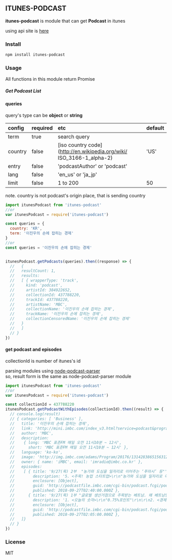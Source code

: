## ITUNES-PODCAST

**itunes-podcast** is module that can get **Podcast** in itunes  

using api site is [here](https://affiliate.itunes.apple.com/resources/documentation/itunes-store-web-service-search-api/)

### Install

```bash
npm install itunes-podcast
```

### Usage


All functions in this module return Promise

##### Get Podcast List

#### queries  

query's type can be **object** or **string**

| config    | required  | etc     | default |
|:----------|:----------|:--------|:-------|
| term      | true     | search query |  |
| country | false     | [iso country code](http://en.wikipedia.org/wiki/ ISO_3166-1_alpha-2) | 'US' |
| entry | false     | 'podcastAuthor' or 'podcast' |  |
| lang | false     | 'en_us' or 'ja_jp' |  |
| limit | false | 1 to 200 | 50 |


note. country is not podcast's origin place, that is sending country

```js
import itunesPodcast from 'itunes-podcast'
//or
var itunesPodcast = require('itunes-podcast')

const queries = {
  country: 'KR',
  term: '이진우의 손에 잡히는 경제'
}
//or
const queries = '이진우의 손에 잡히는 경제'


itunesPodcast.getPodcasts(queries).then((response) => {
  //   {
  //   resultCount: 1,
  //   results:
  //   [ { wrapperType: 'track',
  //     kind: 'podcast',
  //     artistId: 384922652,
  //     collectionId: 437788220,
  //     trackId: 437788220,
  //     artistName: 'MBC',
  //     collectionName: '이진우의 손에 잡히는 경제',
  //     trackName: '이진우의 손에 잡히는 경제',
  //     collectionCensoredName: '이진우의 손에 잡히는 경제'
  //   }
  //   ]
  // }
})
```

#### get podcast and episodes  

collectionId is number of itunes's id  

parsing modules using [node-podcast-parser](https://www.npmjs.com/package/node-podcast-parser)  
so, result form is the same as node-podcast-parser module

```js
import itunesPodcast from 'itunes-podcast'
//or
var itunesPodcast = require('itunes-podcast')

const collectionId = 437788220
itunesPodcast.getPodcastWithEpisodes(collectionId).then((result) => {
  // console.log(result)
  // { categories: [ 'Business' ],
  //   title: '이진우의 손에 잡히는 경제',
  //   link: 'http://mini.imbc.com/index_v3.html?service=podcast&program=1000671100000100000',
  //   author: 'MBC',
  //   description:
  //    { long: 'MBC 표준FM 매일 오전 11시10분 ~ 12시',
  //      short: 'MBC 표준FM 매일 오전 11시10분 ~ 12시' },
  //   language: 'ko-ko',
  //   image: 'http://img.imbc.com/adams/Program/20176/131428386515631292.jpg',
  //   owner: { name: 'iMBC', email: 'imradio@imbc.co.kr' },
  //   episodes:
  //    [ { title: '9/27(목) 2부  "농가와 도심을 일자리로 이어주는 ‘푸마시’ 등"',
  //        description: '5. <주목! 농업 스타트업>\r\n"농가와 도심을 일자리로 이어주는 ‘푸마시’ 등" \r\n- 슈미트 조가연 팀장',
  //        enclosure: [Object],
  //        guid: 'http://podcastfile.imbc.com/cgi-bin/podcast.fcgi/podcast/economy/ECONOMY_20180927_2.mp3',
  //        published: 2018-09-27T02:40:00.000Z },
  //      { title: '9/27(목) 1부 "글로벌 생산거점으로 주목받는 베트남. 왜 베트남인가?"',
  //        description: '1. <오늘의 숫자>\r\n"0.75%포인트"\r\n\r\n2. <경제 뉴스 따라잡기>\r\n-이데일리 성문재 기자\r\n\r\n3. <친절한 경제>\r\n"오피스텔은 장기수선충당금을 안걷어도 되나요?"\r\n\r\n4. <이슈 인터뷰>\r\n"글로벌 생산거점으로 주목받는 베트남. 왜 베트남인가?" \r\n- 한국무역협회 김인산 베트남 호치민 지부장',
  //        enclosure: [Object],
  //        guid: 'http://podcastfile.imbc.com/cgi-bin/podcast.fcgi/podcast/economy/ECONOMY_20180927_1.mp3',
  //        published: 2018-09-27T02:05:00.000Z },
  //   ]}
  // }
})

```

### License

MIT
